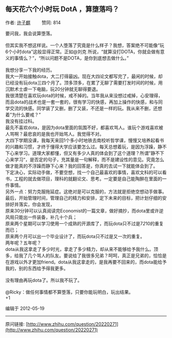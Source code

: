 ## 每天花六个小时玩 DotA ，算堕落吗？

作者: [许子麒](http://www.zhihu.com/people/oliverxu)&nbsp;&nbsp;&nbsp;&nbsp;&nbsp;&nbsp;&nbsp;&nbsp; 赞同: 814


要问我，我会说算堕落。<br><br>但其实我不想这样说。一个人堕落了究竟是什么样子？我想，答案绝不可能像“玩6个小时dota”这般显得正常。正如@刘克 所说，“就算没打DOTA，你就会做有意义的事情么？”，“所以问题不是DOTA，是你到底想去做什么。”<br><br>我想分享一下我的经历。<br>我大一开始接触dota，大二打得最凶。现在大四论文都写完了，最闲的时候，却已经没有玩dota三四个月了。顶多顶多，在累了无聊了需要打发时间的时候，用沉默术士虐一下电脑，玩20分钟就无聊得要退。<br>我很清楚在喜欢玩dota的时候，戒不掉的。当年我从来没想过戒掉，心安理得，而且dota的战术也是一套一套的，很有学习的快感，再加上操作的快感，和与同学交流的快感。同学装了又删，删了又装，不还是一样的玩。我从来不删，还想着”为什么要戒？”<br>我没有挂过科。<br>最先不喜欢dota，是因为dota里面的氛围不好，都喜欢骂人。谁玩个游戏喜欢被人骂啊？最悲哀的是我也开始骂人。我觉得不对。<br>大四下学期没课，我每天来回1个多小时地铁去南校听哲学课，慢慢又培养起看书的兴趣和习惯，才终于懂得大学应该要怎么过。每天总想着玩，是因为浮躁，静不下心来学习。道理大家都懂，但又有多少人真的体会到了这个道理？所谓”静不下心来学习“，是否定的句子，充其量是一句解释，而不是建设性的意见。究竟怎么做才能真的不浮躁而静下心来？我的回答是，你真的去试一下就能体会到了。<br>下定决心，实际动手做，不要空想，找一个自己最喜欢的事情，喜欢文科的可以看书，工程的就去做项目，理科的就翻论文、思考。一定要是自己能陶醉在里面的一件事情。<br>另外一点：努力克服拖延症。这绝对是可以克服的，方法就是拒绝空想动手做事。<br>最后，开始管理时间，管理自己的精力和安排，定下未来的目标，把计划仔细的安排好并落实，你会发现，<br>原来30分钟可以认真阅读完Economist的一篇文章，做好摘抄，而dota里或许逆风局只能出一件装备，补几十个兵；<br>原来两个星期可以学习使用一个成熟的开源库了，而玩dota只不过是7*2*10的重复而已；<br>原来两个月可以出一个毕业设计了，而玩dota只不过是又一次的重复。<br>两年呢？五年呢？<br>dota从我这拿走了多少时光，拿走了多少精力，却从来不能够给予我什么。顶多，给我了几个骂人的队友。要说给了我很多兄弟？呵呵，真正是兄弟的，恰恰是在游戏以外才更加friend。dota从我这拿走的，是我再要不回来的，而dota能给予我的，别的东西给予得我更多。<br><br>没有理由再玩dota了。所以我不玩了。<br><br>@Ricky：做任何事情都不算堕落，只要你能玩明白，玩出结果。<br>+1



编辑于 2012-05-19



---
原问链接: [http://www.zhihu.com/question/20220271](http://www.zhihu.com/question/20220271)